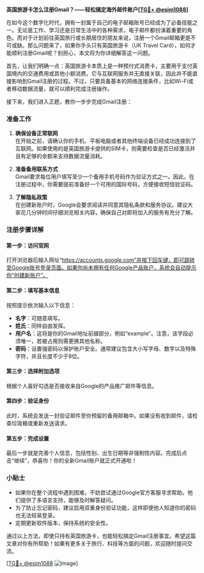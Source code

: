 **英国旅游卡怎么注册Gmail？——轻松搞定海外邮件账户[[TG💪+ @esim1088](https://t.me/s/esim1088)]**

在如今这个数字化时代，拥有一封属于自己的电子邮箱账号已经成为了必备技能之一。无论是工作、学习还是日常生活中的各种需求，电子邮件都扮演着重要的角色。而对于计划前往英国旅行或长期居住的朋友来说，注册一个Gmail邮箱更是不可或缺。那么问题来了，如果你手头只有英国旅游卡（UK Travel Card），如何才能顺利注册Gmail呢？别担心，本文将为你详细解答这一问题。

首先，让我们明确一点：英国旅游卡本质上是一种预付式消费卡，主要用于支付英国境内的交通费用或其他小额消费。它与互联网服务并无直接关联，因此并不能直接影响到Gmail注册的过程。不过，只要具备基本的网络连接条件，比如Wi-Fi或者移动数据流量，就可以顺利完成注册操作。

接下来，我们进入正题，教你一步步完成Gmail注册：

### 准备工作

1. **确保设备正常联网**  
   在开始之前，请确认你的手机、平板电脑或者其他终端设备已经成功连接到了互联网。如果使用的是英国旅游卡提供的SIM卡，则需要检查是否已经激活并且有足够的余额来支持数据流量消耗。

2. **准备备用联系方式**  
   Gmail要求每位用户填写至少一个备用手机号码作为验证方式之一。因此，在注册过程中，你需要提前准备好一个可用的国际号码，方便接收短信验证码。

3. **了解隐私政策**  
   在创建新账户时，Google会要求阅读并同意其隐私条款和服务协议。建议大家花几分钟时间仔细浏览相关内容，确保自己对即将加入的服务有充分了解。

### 注册步骤详解

#### 第一步：访问官网
打开浏览器后输入网址“https://accounts.google.com”并按下回车键，即可跳转至Google账号登录页面。如果你尚未拥有任何Google产品账户，系统会自动提示你“创建新账户”。

#### 第二步：填写基本信息
按照提示依次输入以下信息：
- **名字**：可随意填写。
- **姓氏**：同样自由发挥。
- **用户名**：这将是你的Gmail地址前缀部分，例如“example”。注意，该字段必须唯一，若被占用则需更换其他名称。
- **密码**：设置强密码以保护账户安全。通常建议包含大小写字母、数字以及特殊字符，并且长度不少于8位。

#### 第三步：选择附加选项
根据个人喜好勾选是否接收来自Google的产品推广邮件等信息。

#### 第四步：验证身份
此时，系统会发送一封验证邮件至你预留的备用邮箱中。如果没有收到邮件，请检查垃圾箱或重新发送请求。

#### 第五步：完成设置
最后一步就是完善个人信息，包括性别、出生日期等非强制性内容。完成后点击“继续”，恭喜你！你的全新Gmail账户就正式开通啦！

### 小贴士

- 如果你在整个流程中遇到困难，不妨尝试通过Google官方客服寻求帮助。他们提供了多语言支持，能够及时解答疑问。
- 为了防止忘记密码，建议启用双重身份验证功能，这样即便他人知道你的密码也无法轻易登录。
- 定期更新软件版本，保持系统的安全性。

通过以上方法，即使只持有英国旅游卡，也能轻松搞定Gmail注册事宜。希望这篇文章对你有所帮助！如果有更多关于旅行、科技等方面的问题，欢迎随时提问交流。

[[TG💪+ @esim1088](https://t.me/s/esim1088) ![Image](https://i.postimg.cc/4NQfJmqS/Snipaste-2025-05-13-00-14-12.png)]